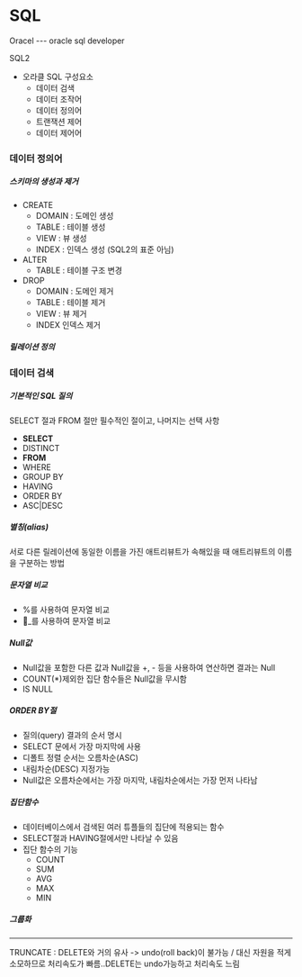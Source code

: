 # SQL

Oracel --- oracle sql developer

SQL2

- 오라클 SQL 구성요소
	- 데이터 검색
	- 데이터 조작어
	- 데이터 정의어
	- 트랜잭션 제어
	- 데이터 제어어 


### 데이터 정의어
##### 스키마의 생성과 제거
- CREATE
	- DOMAIN : 도메인 생성
	- TABLE : 테이블 생성
	- VIEW : 뷰 생성
	- INDEX : 인덱스 생성 (SQL2의 표준 아님) 
- ALTER
	- TABLE : 테이블 구조 변경 
- DROP 
	- DOMAIN : 도메인 제거
	- TABLE : 테이블 제거
	- VIEW : 뷰 제거
	- INDEX 인덱스 제거 

##### 릴레이션 정의



### 데이터 검색
##### 기본적인 SQL 질의
SELECT 절과 FROM 절만 필수적인 절이고, 나머지는 선택 사항

- **SELECT**
- DISTINCT
- **FROM**
- WHERE
- GROUP BY
- HAVING
- ORDER BY
- ASC|DESC

##### 별칭(alias)
서로 다른 릴레이션에 동일한 이름을 가진 애트리뷰트가 속해있을 때 애트리뷰트의 이름을 구분하는 방법

##### 문자열 비교
- %를 사용하여 문자열 비교
- _를 사용하여 문자열 비교

##### Null값
- Null값을 포함한 다른 값과 Null값을 +, - 등을 사용하여 연산하면 결과는 Null
- COUNT(*)제외한 집단 함수들은 Null값을 무시함
- IS NULL

##### ORDER BY절
- 질의(query) 결과의 순서 명시
- SELECT 문에서 가장 마지막에 사용
- 디폴트 정렬 순서는 오름차순(ASC)
- 내림차순(DESC) 지정가능
- Null값은 오름차순에서는 가장 마지막, 내림차순에서는 가장 먼저 나타남

##### 집단함수
- 데이터베이스에서 검색된 여러 튜플들의 집단에 적용되는 함수
- SELECT절과 HAVING절에서만 나타날 수 있음
- 집단 함수의 기능
	- COUNT
	- SUM
	- AVG
	- MAX
	- MIN
 
 
##### 그룹화



--------
TRUNCATE : DELETE와 거의 유사
-> undo(roll back)이 불가능 / 대신 자원을 적게 소모하므로 처리속도가 빠름..DELETE는  undo가능하고 처리속도 느림

